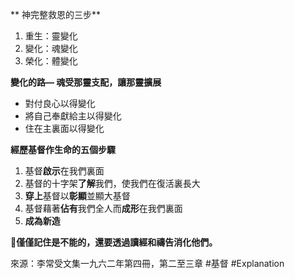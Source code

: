 ** 神完整救恩的三步**
1. 重生：靈變化
2. 變化：魂變化
3. 榮化：體變化

**變化的路— 魂受那靈支配，讓那靈擴展**
- 對付良心以得變化
- 將自己奉獻給主以得變化
- 住在主裏面以得變化

**經歷基督作生命的五個步驟**
1. 基督**啟示**在我們裏面
2. 基督的十字架**了解**我們，使我們在復活裏長大
3. **穿上**基督以**彰顯**並顯大基督
4. 基督藉著**佔有**我們全人而**成形**在我們裏面
5. **成為新造**

🌟**僅僅記住是不能的，還要透過讀經和禱告消化他們。**

來源：李常受文集一九六二年第四冊，第二至三章
#基督 #Explanation 